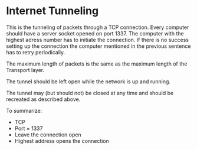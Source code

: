 # Internet Tunneling

This is the tunneling of packets through a TCP connection. Every computer should have a server socket opened on port 1337. The computer with the highest adress number has to initiate the connection. If there is no success setting up the connection the computer mentioned in the previous sentence has to retry periodically.

The maximum length of packets is the same as the maximum length of the Transport layer.

The tunnel should be left open while the network is up and running.

The tunnel may (but should not) be closed at any time and should be recreated as described above.

To summarize:
- TCP
- Port = 1337
- Leave the connection open
- Highest address opens the connection

